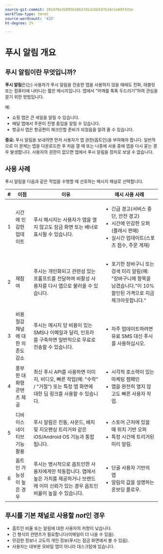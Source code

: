 ```yaml
---
source-git-commit: 201470e35095b38617d1a1bb5d7b16c1e60f431e
workflow-type: tm+mt
source-wordcount: '425'
ht-degree: 2%

---
```


# 푸시 알림 개요

## 푸시 알림이란 무엇입니까?

**푸시 알림**&#x200B;은(는) 사용자가 푸시 알림을 전송한 앱을 사용하지 않을 때에도 전화, 태블릿 또는 컴퓨터에 나타나는 짧은 메시지입니다. 앱에서 &quot;어깨를 톡톡 두드리기&quot;하여 관심을 끌기 위한 방법입니다.

예:

* 쇼핑 앱은 큰 세일을 알릴 수 있습니다.
* 배달 앱에서 주문이 진행 중임을 알릴 수 있습니다.
* 항공사 앱은 항공편이 체크인할 준비가 되었음을 알려 줄 수 있습니다.

**중요:** 푸시 알림을 보내려면 먼저 사용자가 앱 권한(옵트인)을 부여해야 합니다. 일반적으로 이 문제는 앱을 다운로드한 후 처음 열 때 또는 나중에 사용 중에 앱을 다시 묻는 경우 발생합니다. 사용자의 권한이 없으면 앱에서 푸시 알림을 장치로 보낼 수 없습니다.

## 사용 사례

푸시 알림을 다음과 같은 작업을 수행할 때 선호하는 메시지 채널로 선택합니다.

| # | 이점 | 이유 | 예시 사용 사례 |
|---|---------|-----|-------------------|
| 1 | 시간에 민감한 업데이트 | 푸시 메시지는 사용자가 앱을 열지 않고도 잠금 화면 또는 배너로 표시될 수 있습니다. | <ul><li> 긴급 경고(서비스 중단, 안전 경고)</li><li>시간에 민감한 오퍼(플래시 판매)</li><li> 실시간 업데이트(스포츠 점수, 주문 게재)</ul> |
| 2 | 재참여 | 푸시는 개인화되고 관련성 있는 프롬프트를 전달하여 비활성 사용자를 다시 앱으로 불러올 수 있습니다. | <ul><li> 포기한 장바구니 또는 검색 미리 알림(예: &quot;장바구니에 항목을 남겼습니다.&quot;이 10% 할인된 가격으로 지금 체크아웃합니다.&quot;</li></ul> |
| 3 | 비용 절감 채널에 대한 의존도 감소 | 푸시는 메시지 당 비용이 있는 SMS나 이메일과 달리, 인프라를 구축하면 일반적으로 무료로 전송할 수 있습니다. | <ul><li> 자주 업데이트하려면 유료 SMS 대신 푸시를 사용하십시오.</li></ul> |
| 4 | 풍부한 대화형 콘텐츠 제공 | 최신 푸시 API를 사용하면 이미지, 비디오, 빠른 작업(예: &quot;수락&quot; / &quot;거절&quot;) 또는 특정 앱 화면에 대한 딥 링크를 사용할 수 있습니다. | <ul><li>시각적 호소력이 있는 마케팅 캠페인</li><li>앱을 완전히 열지 않고도 빠른 사용자 작업.</li></ul> |
| 5 | 디바이스 네이티브 기능 활용 | 푸시 알림은 진동, 사운드, 배지 및 지오펜싱 트리거와 같은 iOS/Android OS 기능과 통합됩니다. | <ul><li> 스토어 근처에 있을 때 위치 기반 오퍼</li><li> 특정 시간에 트리거된 미리 알림.</li></ul> |
| 6 | 옵트인 가능성이 높은 경우 | 푸시는 명시적으로 옵트인한 사용자에게만 작동합니다. 앱에서 높은 가치를 제공하거나 브랜드에 이미 신뢰가 있는 경우 옵트인 비율이 높을 수 있습니다. | <ul><li> 단골 사용자 기반의 앱</li><li> 알림의 값을 설명하는 온보딩 플로우.</li></ul> |

## 푸시를 기본 채널로 사용할 *not*&#x200B;인 경우

* 옵트인 비율 또는 알림에 대한 사용자의 저항이 낮습니다.
* 긴 형식의 컨텐츠가 필요합니다(이메일이 더 나을 수 있음).
* 민감한 정보나 고도의 개인 정보(푸시는 잠금 화면에서 볼 수 있음).
* 사용자는 대부분 모바일 앱이 아니라 데스크탑에 있습니다.
